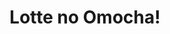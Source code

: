 --- 
title: "Lotte no Omocha!"
publishdate: "2019-5-27T16:48:46+02:00"
src: "https://365manga.net/manga/lotte-no-omocha"
image: "https://data.365manga.net/images/thumbnails/19201-lotte-no-omocha.jpg"
description: "In the medieval fantasy world of Alfheimr, succubus princess Astarotte Ygvar--the first princess of the kingdom of Ygvar--has just reached the age of 10. In the coming years, it is necessary for succubi to obtain a male harem. To maintain their appearance, they must consume a substance only found on males called 'Sauzfryma', better known as semen. The princess, however, detests males and will only agree to create a harem…"
---